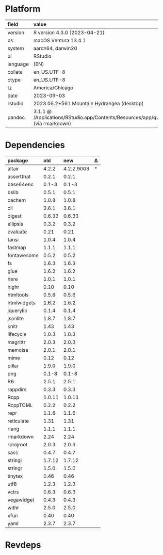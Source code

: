 # Platform

|field    |value                                                                                      |
|:--------|:------------------------------------------------------------------------------------------|
|version  |R version 4.3.0 (2023-04-21)                                                               |
|os       |macOS Ventura 13.4.1                                                                       |
|system   |aarch64, darwin20                                                                          |
|ui       |RStudio                                                                                    |
|language |(EN)                                                                                       |
|collate  |en_US.UTF-8                                                                                |
|ctype    |en_US.UTF-8                                                                                |
|tz       |America/Chicago                                                                            |
|date     |2023-09-03                                                                                 |
|rstudio  |2023.06.2+561 Mountain Hydrangea (desktop)                                                 |
|pandoc   |3.1.1 @ /Applications/RStudio.app/Contents/Resources/app/quarto/bin/tools/ (via rmarkdown) |

# Dependencies

|package     |old    |new        |Δ  |
|:-----------|:------|:----------|:--|
|altair      |4.2.2  |4.2.2.9003 |*  |
|assertthat  |0.2.1  |0.2.1      |   |
|base64enc   |0.1-3  |0.1-3      |   |
|bslib       |0.5.1  |0.5.1      |   |
|cachem      |1.0.8  |1.0.8      |   |
|cli         |3.6.1  |3.6.1      |   |
|digest      |0.6.33 |0.6.33     |   |
|ellipsis    |0.3.2  |0.3.2      |   |
|evaluate    |0.21   |0.21       |   |
|fansi       |1.0.4  |1.0.4      |   |
|fastmap     |1.1.1  |1.1.1      |   |
|fontawesome |0.5.2  |0.5.2      |   |
|fs          |1.6.3  |1.6.3      |   |
|glue        |1.6.2  |1.6.2      |   |
|here        |1.0.1  |1.0.1      |   |
|highr       |0.10   |0.10       |   |
|htmltools   |0.5.6  |0.5.6      |   |
|htmlwidgets |1.6.2  |1.6.2      |   |
|jquerylib   |0.1.4  |0.1.4      |   |
|jsonlite    |1.8.7  |1.8.7      |   |
|knitr       |1.43   |1.43       |   |
|lifecycle   |1.0.3  |1.0.3      |   |
|magrittr    |2.0.3  |2.0.3      |   |
|memoise     |2.0.1  |2.0.1      |   |
|mime        |0.12   |0.12       |   |
|pillar      |1.9.0  |1.9.0      |   |
|png         |0.1-8  |0.1-8      |   |
|R6          |2.5.1  |2.5.1      |   |
|rappdirs    |0.3.3  |0.3.3      |   |
|Rcpp        |1.0.11 |1.0.11     |   |
|RcppTOML    |0.2.2  |0.2.2      |   |
|repr        |1.1.6  |1.1.6      |   |
|reticulate  |1.31   |1.31       |   |
|rlang       |1.1.1  |1.1.1      |   |
|rmarkdown   |2.24   |2.24       |   |
|rprojroot   |2.0.3  |2.0.3      |   |
|sass        |0.4.7  |0.4.7      |   |
|stringi     |1.7.12 |1.7.12     |   |
|stringr     |1.5.0  |1.5.0      |   |
|tinytex     |0.46   |0.46       |   |
|utf8        |1.2.3  |1.2.3      |   |
|vctrs       |0.6.3  |0.6.3      |   |
|vegawidget  |0.4.3  |0.4.3      |   |
|withr       |2.5.0  |2.5.0      |   |
|xfun        |0.40   |0.40       |   |
|yaml        |2.3.7  |2.3.7      |   |

# Revdeps

